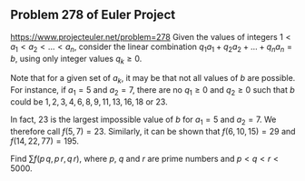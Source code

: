 ## Problem 278 of Euler Project 
https://www.projecteuler.net/problem=278
Given the values of integers $1 < a_1 < a_2 < \dots < a_n$, consider the linear combination
$q_1 a_1+q_2 a_2 + \dots + q_n a_n=b$, using only integer values $q_k \ge 0$. 


Note that for a given set of $a_k$, it may be that not all values of $b$ are possible.
For instance, if $a_1=5$ and $a_2=7$, there are no $q_1 \ge 0$ and $q_2 \ge 0$ such that $b$ could be 
$1, 2, 3, 4, 6, 8, 9, 11, 13, 16, 18$ or $23$.

In fact, $23$ is the largest impossible value of $b$ for $a_1=5$ and $a_2=7$. We therefore call $f(5, 7) = 23$. Similarly, it can be shown that $f(6, 10, 15)=29$ and $f(14, 22, 77) = 195$.


Find $\displaystyle \sum f( p\, q,p \, r, q \, r)$, where $p$, $q$ and $r$ are prime numbers and $p < q < r < 5000$.
